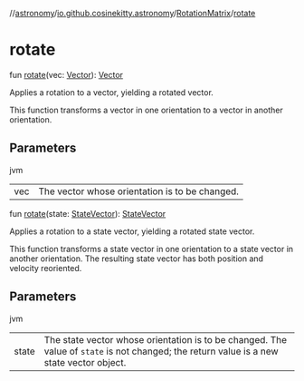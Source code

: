 //[astronomy](../../../index.md)/[io.github.cosinekitty.astronomy](../index.md)/[RotationMatrix](index.md)/[rotate](rotate.md)

# rotate

fun [rotate](rotate.md)(vec: [Vector](../-vector/index.md)): [Vector](../-vector/index.md)

Applies a rotation to a vector, yielding a rotated vector.

This function transforms a vector in one orientation to a vector in another orientation.

## Parameters

jvm

| | |
|---|---|
| vec | The vector whose orientation is to be changed. |

fun [rotate](rotate.md)(state: [StateVector](../-state-vector/index.md)): [StateVector](../-state-vector/index.md)

Applies a rotation to a state vector, yielding a rotated state vector.

This function transforms a state vector in one orientation to a state vector in another orientation. The resulting state vector has both position and velocity reoriented.

## Parameters

jvm

| | |
|---|---|
| state | The state vector whose orientation is to be changed.     The value of `state` is not changed; the return value is a new state vector object. |

